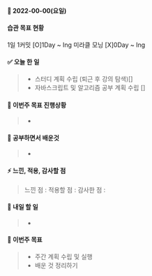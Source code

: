 #### 📆 2022-00-00(요일)

#### 습관 목표 현황

1일 1커밋 [O]1Day ~ Ing
미라클 모닝 [X]0Day ~ Ing

#### ✅ 오늘 한 일

> - 스터디 계획 수립 (퇴근 후 강의 탐색)[]
>- 자바스크립트 및 알고리즘 공부 계획 수립 []

#### 🐎 이번주 목표 진행상황

> -

#### 🤔 공부하면서 배운것

> -

#### ⚡ 느낀, 적용, 감사할 점

> 느낀 점 :
> 적용할 점 :
> 감사한 점 :

#### 🚀 내일 할 일

> -

#### 🎯 이번주 목표

> - 주간 계획 수립 및 실행
>- 배운 것 정리하기
